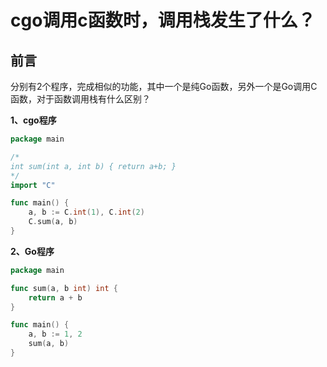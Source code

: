 # cgo调用c函数时，调用栈发生了什么？

## 前言

分别有2个程序，完成相似的功能，其中一个是纯Go函数，另外一个是Go调用C函数，对于函数调用栈有什么区别？



**1、cgo程序**

```go
package main

/*
int sum(int a, int b) { return a+b; }
*/
import "C"

func main() {
	a, b := C.int(1), C.int(2)
	C.sum(a, b)
}
```



**2、Go程序**

```go
package main

func sum(a, b int) int {
	return a + b
}

func main() {
	a, b := 1, 2
	sum(a, b)
}
```

